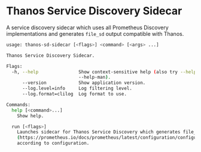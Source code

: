 # Thanos Service Discovery Sidecar

A service discovery sidecar which uses all Prometheus Discovery implementations and generates `file_sd` output compatible with Thanos.

```bash mdox-exec="thanos-sd-sidecar --help"
usage: thanos-sd-sidecar [<flags>] <command> [<args> ...]

Thanos Service Discovery Sidecar.

Flags:
  -h, --help               Show context-sensitive help (also try --help-long and
                           --help-man).
      --version            Show application version.
      --log.level=info     Log filtering level.
      --log.format=clilog  Log format to use.

Commands:
  help [<command>...]
    Show help.

  run [<flags>]
    Launches sidecar for Thanos Service Discovery which generates file_sd output
    (https://prometheus.io/docs/prometheus/latest/configuration/configuration/#file_sd_config)
    according to configuration.


```
